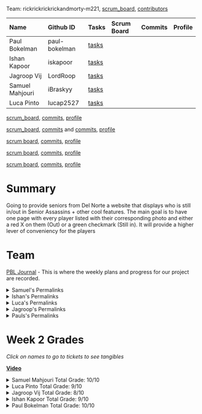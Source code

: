 Team: rickrickrickrickandmorty-m221, [scrum_board](https://github.com/paul-bokelman/m221/projects/1), [contributors](https://github.com/paul-bokelman/m221/graphs/contributors)

| Name            | Github ID       | Tasks  | Scrum Board | Commits | Profile |
| :------------   |:--------------- | :----- | :---------- | :------ | :------ |
| Paul Bokelman   | paul-bokelman | [tasks](https://github.com/paul-bokelman/m221/issues?q=is%3Aopen+assignee%3Apaul-bokelman)  |  |  |  |
| Ishan Kapoor    | iskapoor      | [tasks](https://github.com/paul-bokelman/m221/issues?q=is%3Aopen+assignee%3Aiskapoor)       |  |  |  |
| Jagroop Vij     | LordRoop      | [tasks](https://github.com/paul-bokelman/m221/issues?q=is%3Aopen+assignee%3ALordRoop)       |  |  |  |
| Samuel Mahjouri | iBraskyy      | [tasks](https://github.com/paul-bokelman/m221/issues?q=is%3Aopen+assignee%3AiBraskyy)       |  |  |  |
| Luca Pinto      | lucap2527     | [tasks](https://github.com/paul-bokelman/m221/issues?q=is%3Aopen+assignee%3Alucap2527)      |  |  |  |




[scrum_board](https://github.com/paul-bokelman/m221/projects/1?card_filter_query=assignee%3Apaul-bokelman), [commits](https://github.com/paul-bokelman/m221/commits?author=paul-bokelman), [profile](https://github.com/paul-bokelman)

[scrum_board](https://github.com/paul-bokelman/m221/projects/1?card_filter_query=assignee%3Aiskapoor), [commits](https://github.com/paul-bokelman/m221/commits?author=iskapoor) and [commits](https://github.com/paul-bokelman/m221/commits?author=Eshan21), [profile](https://github.com/iskapoor)

[scrum board](https://github.com/paul-bokelman/m221/projects/1?card_filter_query=assignee%3Alordroop), [commits](https://github.com/paul-bokelman/m221/commits?author=LordRoop), [profile](https://github.com/LordRoop)

[scrum board](https://github.com/paul-bokelman/m221/projects/1?card_filter_query=assignee%3AiBraskyy), [commits](https://github.com/paul-bokelman/m221/commits?author=iBraskyy), [profile](https://github.com/iBraskyy)

[scrum board](https://github.com/paul-bokelman/m221/projects/1?card_filter_query=assignee%3Alucap2527), [commits](https://github.com/paul-bokelman/m221/commits?author=luca2527), [profile](https://github.com/lucap2527)


# Summary

Going to provide seniors from Del Norte a website that displays who is still in/out in Senior Assassins + other cool features. The main goal is to have one page with every player listed with their corresponding photo and either a red X on them (Out) or a green checkmark (Still in). It will provide a higher lever of conveniency for the players

# Team

[PBL Journal](https://docs.google.com/document/d/18HXRgCK03j-oEDDNULipVbmPbQST__IhFfyIKpCGtlQ/edit?usp=sharing) - This is where the weekly plans and progress for our project are recorded.

<details>
<summary>Samuel's Permalinks</summary>
<br>

[Sam's Test Corrections](https://docs.google.com/document/d/1J4m888ltQZlV-p-JNlWyx65KKhqEcEW78RdUCDcRjAw/edit?usp=sharing)

[Sam's Tech Talk Notes](https://docs.google.com/document/d/13WPnSnMtUL4bnp5dOZ6WDeoVuI1OcW0uZbBc3tLvT2U/edit?usp=sharing)

</details>

<details>
<summary>Ishan's Permalinks</summary>
<br>

[Ishan Kapoor's Journal](https://docs.google.com/document/d/1bvbj6aZrAFg77SxrK15v2gJzfe5qRikamzlIsG5Nwc8/edit?usp=sharing)
  
</details>

</details>

<details>
<summary>Luca's Permalinks</summary>
<br>

[Luca Pinto Journal](https://docs.google.com/document/d/1o6jel5V2YsOTTnGLbwFYh2T1PtHx-hJ2KlFS8i6V_qs/edit?usp=sharing)

[Luca's Ticket of the Week](https://github.com/paul-bokelman/m221/issues/10)
  
</details>

<details>
<summary>Jagroop's Permalinks</summary>
<br>

[Jagroop's Tech Talk Notes](https://docs.google.com/document/d/1IRCmN5pN-XwPg-95OPInClvOLiPKVoRwjU31HO49Sus/edit)

[Jagroop's Ticket of the Week](https://github.com/paul-bokelman/m221/issues/8)
  
</details>

<details>
<summary>Pauls's Permalinks</summary>
<br>
 
[Paul's Journal](https://docs.google.com/document/d/12QFLbm3LEl3rWMRoM3ZKEnSf0CLwelTJDJ3ESmEY55M/edit#heading=h.pkw01rg8bsdy)
  
</details>
  
# Week 2 Grades

_Click on names to go to tickets to see tangibles_

**[Video](https://www.youtube.com/watch?v=J5mrEDij27Y)**

<details>
<summary>Samuel Mahjouri Total Grade: 10/10</summary>
<br>

[Samuel Mahjouri Team Grade](https://github.com/paul-bokelman/m221/issues/7): 5/5 - Didn't complete all technical tangibles but I believe I was able to finally successfully coordinate our team which took a lot of effort.

Samuel Mahouri Self Grade: 5/5 - I also completed my minilab. I did both of my Test Corrections on time and my plan for the rest of the year is to bring my laptop into school.

</details>

<details>
<summary>Luca Pinto Total Grade: 9/10</summary>
<br>

Luca Pinto Team Grade: 4/5 - Didn't do his tangibles on time but still did them

Luca Pinto Self Grade: 5/5 -

</details>

<details>
<summary>Jagroop Vij Total Grade: 8/10</summary>
<br>

Jagroop Vij Team Grade: 5/5 - Completed my [tickets](https://github.com/paul-bokelman/m221/issues/8)

Jagroop Vij Self Grade: 3/5 - I didn't complete my test corrections.

</details>

<details>
<summary>Ishan Kapoor Total Grade: 9/10</summary>
<br>

**Ishan Kapoor Total Grade: 9/10**

Ishan Kapoor Team Grade: 5/5 - Completed his tangibles and [ticket](https://github.com/paul-bokelman/m221/issues/10)

Ishan Kapoor Self Grade: 4/5 - I completed my test corrections but didn't communicate well that I have completed it so I took away one point

</details>

<details>
<summary>Paul Bokelman Total Grade: 10/10 </summary>
<br>

[Paul Bokelman Team Grade](https://github.com/paul-bokelman/m221/issues/9): 5/5 - Completed my tangibles on time.

Paul Bokelman Self Grade: 5/5 - I did everything on time but there was major communication issues.

</details>
